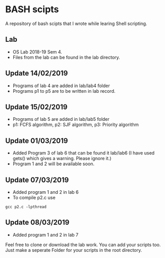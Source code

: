 # BASH scipts

A repository of bash scipts that I wrote while learing Shell scripting.

## Lab
 * OS Lab 2018-19 Sem 4.
 * Files from the lab can be found in the lab directory.

## Update 14/02/2019
 * Programs of lab 4 are added in lab/lab4 folder
 * Programs p1 to p5 are to be written in lab record.

## Update 15/02/2019
 * Programs of lab 5 are added in lab/lab5 folder
 * p1: FCFS algorithm, p2: SJF algorithm, p3: Priority algorithm

## Update 01/03/2019
 * Added Program 3 of lab 6 that can be found it lab/lab6 (I have used gets() which gives a warning. Please ignore it.)
 * Program 1 and 2 will be available soon. 

## Update 07/03/2019
 * Added program 1 and 2 in lab 6
 * To compile p2.c use
 ```
 gcc p2.c -lpthread
 ```

## Update 08/03/2019
 * Added program 1 and 2 in lab 7


Feel free to clone or download the lab work.
You can add your scripts too. Just make a seperate Folder for your scripts in the root directory.
